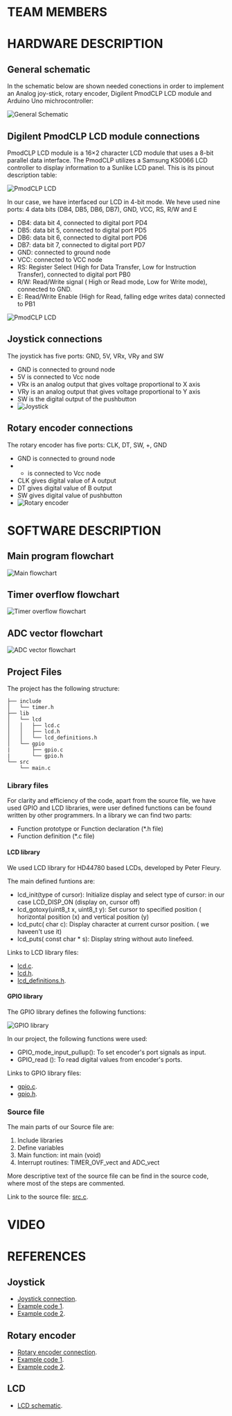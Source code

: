# TEAM MEMBERS
# HARDWARE DESCRIPTION
## General schematic

In the schematic below are shown needed conections in order to implement an Analog joy-stick, rotary encoder, Digilent PmodCLP LCD module and Arduino Uno michrocontroller:

![General Schematic](https://github.com/IratiEcharri/digital-electronics-2/blob/main/FinalProject_Luis_Irati/Scheme%201.png) 

## Digilent PmodCLP LCD module connections

PmodCLP LCD module is a 16×2 character LCD module that uses a 8-bit parallel data interface. The PmodCLP utilizes a Samsung KS0066 LCD controller to display information to a Sunlike LCD panel. This is its pinout description table:

![PmodCLP LCD](https://github.com/IratiEcharri/digital-electronics-2/blob/main/FinalProject_Luis_Irati/LCD.PNG)

In our case, we have interfaced our LCD in 4-bit mode. We heve used nine ports: 4 data bits (DB4, DB5, DB6, DB7), GND, VCC, RS, R/W and E

- DB4: data bit 4, connected to digital port PD4
- DB5: data bit 5, connected to digital port PD5
- DB6: data bit 6, connected to digital port PD6
- DB7: data bit 7, connected to digital port PD7
- GND: connected to ground node
- VCC: connected to VCC node
- RS: Register Select (High for Data Transfer, Low for Instruction Transfer), connected to digital port PB0
- R/W: Read/Write signal ( High or Read mode, Low for Write mode), connected to GND.
- E: Read/Write Enable (High for Read, falling edge writes data) connected to PB1

![PmodCLP LCD](https://github.com/IratiEcharri/digital-electronics-2/blob/main/FinalProject_Luis_Irati/4bit%20mode.PNG)
## Joystick connections
The joystick has five ports: GND, 5V, VRx, VRy and SW
- GND is connected to ground node
- 5V is connected to Vcc node
- VRx is an analog output that gives voltage proportional to X axis
- VRy is an analog output that gives voltage proportional to Y axis
- SW is the digital output of the pushbutton
- ![Joystick](https://components101.com/sites/default/files/component_pin/Joystick-Module-Pinout.png)
## Rotary encoder connections
The rotary encoder has five ports: CLK, DT, SW, +, GND
- GND is connected to ground node
- + is connected to Vcc node
- CLK gives digital value of A output
- DT gives digital value of B output
- SW gives digital value of pushbutton
- ![Rotary encoder](https://components101.com/sites/default/files/component_pin/KY-04-Rotary-Encoder-Pinout.jpg)
# SOFTWARE DESCRIPTION
## Main program flowchart
![Main flowchart](https://github.com/IratiEcharri/digital-electronics-2/blob/main/FinalProject_Luis_Irati/Main%20flowchart.png)
## Timer overflow flowchart
![Timer overflow flowchart](https://github.com/IratiEcharri/digital-electronics-2/blob/main/FinalProject_Luis_Irati/Timer%20overflow%20flowchart.png)
## ADC vector flowchart
![ADC vector flowchart](https://github.com/IratiEcharri/digital-electronics-2/blob/main/FinalProject_Luis_Irati/ADC%20vector%20flowchart.png)
## Project Files

The project has the following structure:

```
├── include
│   └── timer.h
├── lib
│   └── lcd
│   │   ├── lcd.c
│   │   ├── lcd.h
│   │   └── lcd_definitions.h
│   └── gpio
|       ├── gpio.c
|       └── gpio.h
└── src
    └── main.c
```


### Library files

For clarity and efficiency of the code, apart from the source file, we have used GPIO and LCD libraries, were user defined functions can be found written by other programmers. In a library we can find two parts:

- Function prototype or Function declaration (*.h file)
- Function definition (*.c file)

#### LCD library

We used LCD library for HD44780 based LCDs, developed by Peter Fleury.

The main defined funtions are:

- lcd_init(type of cursor): Initialize display and select type of cursor: in our case LCD_DISP_ON (display on, cursor off)
- lcd_gotoxy(uint8_t x, uint8_t y): Set cursor to specified position ( horizontal position (x) and vertical position (y)
- lcd_putc( char c): Display character at current cursor position. ( we haveen't use it)
- lcd_puts(	const char * s): Display string without auto linefeed.

Links to LCD library files:
- [lcd.c](https://github.com/IratiEcharri/digital-electronics-2/blob/main/FinalProject_Luis_Irati/lib/lcd/lcd.c).
- [lcd.h](https://github.com/IratiEcharri/digital-electronics-2/blob/main/FinalProject_Luis_Irati/lib/lcd/lcd.h).
- [lcd_definitions.h](https://github.com/IratiEcharri/digital-electronics-2/blob/main/FinalProject_Luis_Irati/lib/lcd/lcd_definitions.h).

#### GPIO library

The GPIO library defines the following functions:

![GPIO library](https://github.com/IratiEcharri/digital-electronics-2/blob/main/FinalProject_Luis_Irati/GPIO%20library.PNG)

In our project, the following functions were used:

- GPIO_mode_input_pullup(): To set encoder's port signals as input.
- GPIO_read (): To read digital values from encoder's ports.

Links to GPIO library files:
- [gpio.c](https://github.com/IratiEcharri/digital-electronics-2/blob/main/FinalProject_Luis_Irati/lib/gpio/gpio.c).
- [gpio.h](https://github.com/IratiEcharri/digital-electronics-2/blob/main/FinalProject_Luis_Irati/lib/gpio/gpio.h).

### Source file

The main parts of our Source file are:

1. Include libraries 
2. Define variables
3. Main function: int main (void)
4. Interrupt routines: TIMER_OVF_vect and ADC_vect
   
 More descriptive text of the source file can be find in the source code, where most of the steps are commented.
 
 Link to the source file: [src.c](https://github.com/IratiEcharri/digital-electronics-2/blob/main/FinalProject_Luis_Irati/src/main.c).
 
# VIDEO


# REFERENCES
## Joystick
- [Joystick connection](https://components101.com/modules/joystick-module).
- [Example code 1](https://create.arduino.cc/projecthub/MisterBotBreak/how-to-use-a-joystick-with-serial-monitor-1f04f0).
- [Example code 2](https://arduinogetstarted.com/tutorials/arduino-joystick).

## Rotary encoder
- [Rotary encoder connection](https://components101.com/modules/KY-04-rotary-encoder-pinout-features-datasheet-working-application-alternative).
- [Example code 1](https://lastminuteengineers.com/rotary-encoder-arduino-tutorial/).
- [Example code 2](https://howtomechatronics.com/tutorials/arduino/rotary-encoder-works-use-arduino/).
## LCD
- [LCD schematic](https://projects.digilentinc.com/56004/using-the-pmod-clp-with-arduino-uno-95c040).
